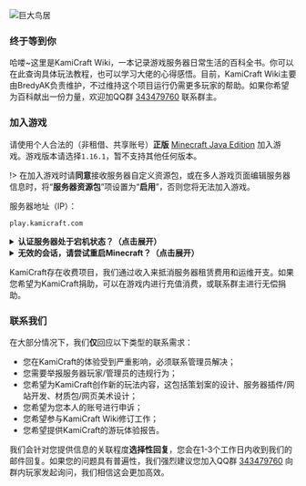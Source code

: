 ![巨大鸟居](https://ae01.alicdn.com/kf/Hedf2cd0ec99d422aa1967da1ced283a8k.jpg "巨大鸟居")

### 终于等到你

哈喽~这里是KamiCraft Wiki，一本记录游戏服务器日常生活的百科全书。你可以在此查询具体玩法教程，也可以学习大佬的心得感悟。目前，KamiCraft Wiki主要由BredyAK负责维护，不过维持这个项目运行仍需更多玩家的帮助。如果你希望为百科献出一份力量，欢迎加QQ群 [343479760](https://qm.qq.com/cgi-bin/qm/qr?k=1-nDN-_FuZIBu7GC08CCSlILubhbgfUd "点击唤起QQ加群") 联系群主。

### 加入游戏

请使用个人合法的（非租借、共享账号）**正版** [Minecraft Java Edition](https://www.minecraft.net/zh-hans/store/minecraft-java-edition "点击跳转至Minecraft Java Edition官方商店") 加入游戏。游戏版本请选择`1.16.1`，暂不支持其他任何版本。

!> 在加入游戏时请**同意**接收服务器自定义资源包，或在多人游戏页面编辑服务器信息时，将“**服务器资源包**”项设置为“**启用**”，否则您将无法加入游戏。

服务器地址（IP）：

```
play.kamicraft.com
```

<details>
<summary><b>认证服务器处于宕机状态？（点击展开）</b></summary>

在连接到正版服务器的过程中，Mojang需要对您的客户端合法性进行检验。而由于大陆地区网络偶尔会出现与验证服务器断开连接的情况，您可能碰巧遭遇了此情况。这不是您客户端的问题，也不是服务器出现了网络故障，您需要做的只是稍等一会儿，然后再次加入服务器即可。

</details>

<details>
<summary><b>无效的会话，请尝试重启Minecraft？（点击展开）</b></summary>

出现此信息代表您的客户端未能通过Mojang正版账号检测，这可能是由于您使用了盗版客户端，或未登入正版账号导致。
如果您是正版用户，出现这种情况可能是由于您使用了VPN等原因使网络状态发生了变化，导致您的登录信息失效。请尝试重启客户端后重新连接服务器。

</details>

KamiCraft存在收费项目，我们通过收入来抵消服务器租赁费用和运维开支。如果您希望为KamiCraft捐助，可以在游戏内进行充值消费，或联系群主进行无偿捐助。

### 联系我们

在大部分情况下，我们**仅**回应以下类型的联系需求：

* 您在KamiCraft的体验受到严重影响，必须联系管理员解决；
* 您需要举报服务器玩家/管理员的违规行为；
* 您希望为KamiCraft创作新的玩法内容，这包括策划案的设计、服务器插件/网站开发、材质包/网页美术设计；
* 您希望为您本人的账号进行申诉；
* 您希望参与KamiCraft Wiki修订工作；
* 您希望提供KamiCraft的游玩体验报告。

我们会针对您提供信息的关联程度**选择性回复**，您会在1-3个工作日内收到我们的邮件回复。如果您的问题具有普遍性，我们强烈建议您加入QQ群 [343479760](https://qm.qq.com/cgi-bin/qm/qr?k=1-nDN-_FuZIBu7GC08CCSlILubhbgfUd "点击唤起QQ加群") 向群内玩家发起询问，我们相信这会更加高效。
